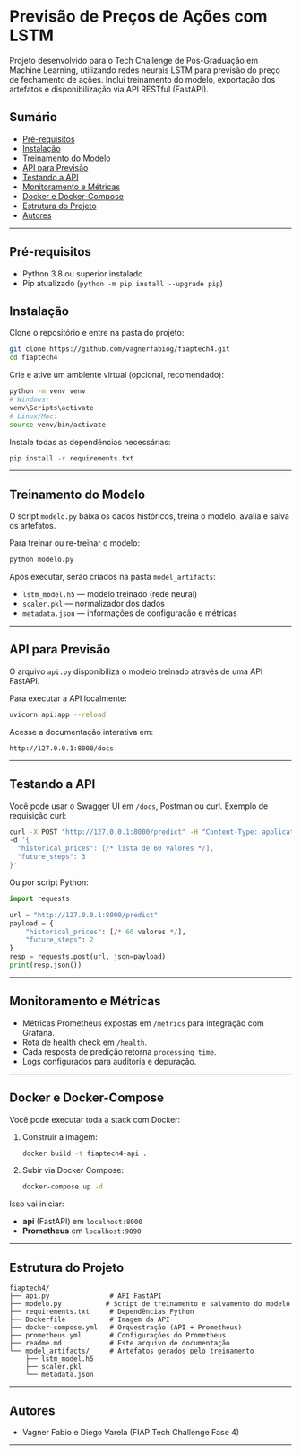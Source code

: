 # Previsão de Preços de Ações com LSTM

Projeto desenvolvido para o Tech Challenge de Pós-Graduação em Machine Learning, utilizando redes neurais LSTM para previsão do preço de fechamento de ações.
Inclui treinamento do modelo, exportação dos artefatos e disponibilização via API RESTful (FastAPI).

## Sumário

* [Pré-requisitos](#pré-requisitos)
* [Instalação](#instalação)
* [Treinamento do Modelo](#treinamento-do-modelo)
* [API para Previsão](#api-para-previsão)
* [Testando a API](#testando-a-api)
* [Monitoramento e Métricas](#monitoramento-e-métricas)
* [Docker e Docker-Compose](#docker-e-docker-compose)
* [Estrutura do Projeto](#estrutura-do-projeto)
* [Autores](#autores)

---

## Pré-requisitos

* Python 3.8 ou superior instalado
* Pip atualizado (`python -m pip install --upgrade pip`)

## Instalação

Clone o repositório e entre na pasta do projeto:

```bash
git clone https://github.com/vagnerfabiog/fiaptech4.git
cd fiaptech4
```

Crie e ative um ambiente virtual (opcional, recomendado):

```bash
python -m venv venv
# Windows:
venv\Scripts\activate
# Linux/Mac:
source venv/bin/activate
```

Instale todas as dependências necessárias:

```bash
pip install -r requirements.txt
```

---

## Treinamento do Modelo

O script `modelo.py` baixa os dados históricos, treina o modelo, avalia e salva os artefatos.

Para treinar ou re-treinar o modelo:

```bash
python modelo.py
```

Após executar, serão criados na pasta `model_artifacts`:

* `lstm_model.h5` — modelo treinado (rede neural)
* `scaler.pkl` — normalizador dos dados
* `metadata.json` — informações de configuração e métricas

---

## API para Previsão

O arquivo `api.py` disponibiliza o modelo treinado através de uma API FastAPI.

Para executar a API localmente:

```bash
uvicorn api:app --reload
```

Acesse a documentação interativa em:

`http://127.0.0.1:8000/docs`

---

## Testando a API

Você pode usar o Swagger UI em `/docs`, Postman ou curl. Exemplo de requisição curl:

```bash
curl -X POST "http://127.0.0.1:8000/predict" -H "Content-Type: application/json" \
-d '{
  "historical_prices": [/* lista de 60 valores */],
  "future_steps": 3
}'
```

Ou por script Python:

```python
import requests

url = "http://127.0.0.1:8000/predict"
payload = {
    "historical_prices": [/* 60 valores */],
    "future_steps": 2
}
resp = requests.post(url, json=payload)
print(resp.json())
```

---

## Monitoramento e Métricas

* Métricas Prometheus expostas em `/metrics` para integração com Grafana.
* Rota de health check em `/health`.
* Cada resposta de predição retorna `processing_time`.
* Logs configurados para auditoria e depuração.

---

## Docker e Docker-Compose

Você pode executar toda a stack com Docker:

1. Construir a imagem:

   ```bash
   docker build -t fiaptech4-api .
   ```
2. Subir via Docker Compose:

   ```bash
   docker-compose up -d
   ```

Isso vai iniciar:

* **api** (FastAPI) em `localhost:8000`
* **Prometheus** em `localhost:9090`

---

## Estrutura do Projeto

```
fiaptech4/
├── api.py               # API FastAPI
├── modelo.py           # Script de treinamento e salvamento do modelo
├── requirements.txt     # Dependências Python
├── Dockerfile           # Imagem da API
├── docker-compose.yml   # Orquestração (API + Prometheus)
├── prometheus.yml       # Configurações do Prometheus
├── readme.md            # Este arquivo de documentação
└── model_artifacts/     # Artefatos gerados pelo treinamento
    ├── lstm_model.h5
    ├── scaler.pkl
    └── metadata.json
```

---

## Autores

* Vagner Fabio e Diego Varela (FIAP Tech Challenge Fase 4)

---
